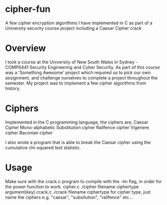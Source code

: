 # cipher-fun
A few cipher encryption algorithms I have implemented in C as part of a University security course project including a Caesar Cipher crack
# Overview
I took a course at the University of New South Wales in Sydney - COMP6441 Security Engineering and Cyber Security. As part of this course was a 'Something Awesome' project which required us to pick our own assignment, and challenge ourselves to complete a project throughout the semester.
My project was to implement a few cipher algorithms from history.
# Ciphers
Implemented in the C programming language, the ciphers are;
Caesar Cipher
Mono-alphabetic Substitution cipher
Railfence cipher
Vigenere cipher
Baconian cipher

I also wrote a program that is able to break the Caesar cipher using the cumulative chi-squared test statistic.
# Usage
Make sure with the crack.c program to compile with the -lm flag, in order for the power function to work.
cipher.c ./cipher filename ciphertype argument(key)
crack.c ./crack filename ciphertype
for cipher type, just name the ciphers e.g. "caesar", "subsitution", "railfence" etc...
